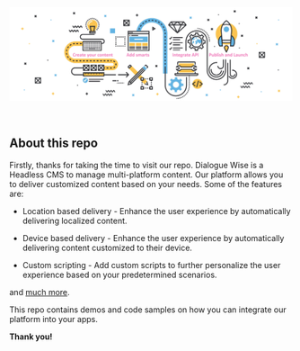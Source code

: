 <p align="center">
<img src="https://github.com/dialoguewise/dialoguewise/blob/master/images/banner.jpg">
</p>  
<br/>

## About this repo

Firstly, thanks for taking the time to visit our repo. Dialogue Wise is a Headless CMS to manage multi-platform content. Our platform allows you to deliver customized content based on your needs. Some of the features are:

* Location based delivery - Enhance the user experience by automatically delivering localized content.

* Device based delivery - Enhance the user experience by automatically delivering content customized to their device.

* Custom scripting - Add custom scripts to further personalize the user experience based on your predetermined scenarios.

and [much more](https://dialoguewise.com/allFeatures).


This repo contains demos and code samples on how you can integrate our platform into your apps.

**Thank you!**






